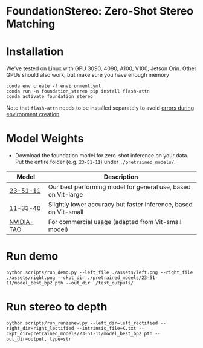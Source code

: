 # FoundationStereo: Zero-Shot Stereo Matching
# Installation

We've tested on Linux with GPU 3090, 4090, A100, V100, Jetson Orin. Other GPUs should also work, but make sure you have enough memory

```
conda env create -f environment.yml
conda run -n foundation_stereo pip install flash-attn
conda activate foundation_stereo
```

Note that `flash-attn` needs to be installed separately to avoid [errors during environment creation](https://github.com/NVlabs/FoundationStereo/issues/20).


# Model Weights
- Download the foundation model for zero-shot inference on your data. Put the entire folder (e.g. `23-51-11`) under `./pretrained_models/`.


| Model     | Description                                                                 |
|-----------|-----------------------------------------------------------------------------|
| [23-51-11](https://drive.google.com/drive/folders/1VhPebc_mMxWKccrv7pdQLTvXYVcLYpsf?usp=sharing)  | Our best performing model for general use, based on Vit-large               |
| [11-33-40](https://drive.google.com/drive/folders/1VhPebc_mMxWKccrv7pdQLTvXYVcLYpsf?usp=sharing)  | Slightly lower accuracy but faster inference, based on Vit-small            |
| [NVIDIA-TAO](https://catalog.ngc.nvidia.com/orgs/nvidia/teams/tao/models/foundationstereo)       | For commercial usage (adapted from Vit-small model)                 |

# Run demo
```
python scripts/run_demo.py --left_file ./assets/left.png --right_file ./assets/right.png --ckpt_dir ./pretrained_models/23-51-11/model_best_bp2.pth --out_dir ./test_outputs/
```
# Run stereo to depth
```
python scripts/run_runzenew.py --left_dir=left_rectified --right_dir=right_lectified --intrinsic_file=K.txt --ckpt_dir=pretrained_models/23-51-11/model_best_bp2.pth --out_dir=output, type=str
```



